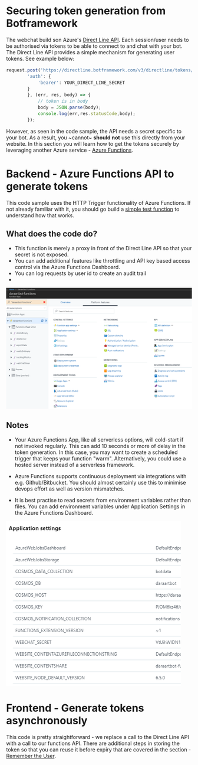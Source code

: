 # Securing token generation from Botframework

The webchat build son Azure's [Direct Line API](https://docs.microsoft.com/en-us/azure/bot-service/rest-api/bot-framework-rest-direct-line-3-0-concepts?view=azure-bot-service-3.0). Each session/user needs to be authorised via tokens to be able to connect to and chat with your bot. The Direct Line API provides a simple mechanism for generating user tokens. See example below:

```js
request.post('https://directline.botframework.com/v3/directline/tokens/generate', {
        'auth': {
            'bearer': YOUR_DIRECT_LINE_SECRET
        }
        }, (err, res, body) => {
            // token is in body
            body = JSON.parse(body);
            console.log(err,res.statusCode,body);
        });
```

However, as seen in the code sample, the API needs a secret specific to your bot. As a result, you ~cannot~ **should not** use this directly from your website. In this section you will learn how to get the tokens securely by leveraging another Azure service - [Azure Functions](https://docs.microsoft.com/en-us/azure/azure-functions/functions-overview).

# Backend - Azure Functions API to generate tokens

This code sample uses the HTTP Trigger functionality of Azure Functions. If not already familiar with it, you should go build a [simple test function](https://docs.microsoft.com/en-us/azure/azure-functions/functions-create-first-azure-function) to understand how that works. 

## What does the code do?

- This function is merely a proxy in front of the Direct Line API so that your secret is not exposed.
- You can add additional features like throttling and API key based access control via the Azure Functions Dashboard.
- You can log requests by user id to create an audit trail
- 
![Azure Functions Dashboard](functions_dashboard.png)

## Notes

- Your Azure Functions App, like all serverless options, will cold-start if not invoked regularly. This can add 10 seconds or more of delay in the token generation. In this case, you may want to create a scheduled trigger that keeps your function "warm". Alternatively, you could use a hosted server instead of a serverless framework.

- Azure Functions supports continuous deployment via integrations with e.g. Github/Bitbucket. You should almost certainly use this to minimise devops effort as well as version mismatches.

- It is best practise to read secrets from environment variables rather than files. You can add environment variables under Application Settings in the Azure Functions Dashboard.

![Azure Functions Environment Variables](functions_environment_variables.png)

# Frontend - Generate tokens asynchronously

This code is pretty straightforward - we replace a call to the Direct Line API with a call to our functions API. There are additional steps in storing the token so that you can reuse it before expiry that are covered in the section - [Remember the User](../user_experience/remember_user/README.md).